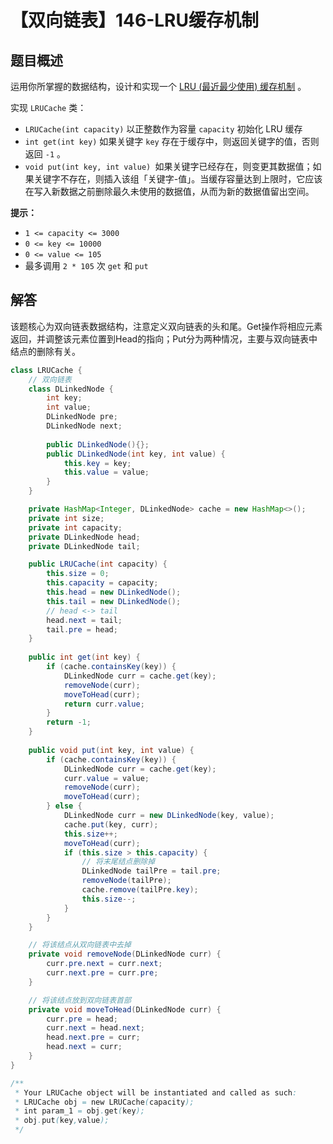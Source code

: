 # 【双向链表】146-LRU缓存机制

## 题目概述

运用你所掌握的数据结构，设计和实现一个 [LRU (最近最少使用) 缓存机制](https://baike.baidu.com/item/LRU) 。

实现 `LRUCache` 类：

- `LRUCache(int capacity)` 以正整数作为容量 `capacity` 初始化 LRU 缓存
- `int get(int key)` 如果关键字 `key` 存在于缓存中，则返回关键字的值，否则返回 `-1` 。
- `void put(int key, int value) `如果关键字已经存在，则变更其数据值；如果关键字不存在，则插入该组「关键字-值」。当缓存容量达到上限时，它应该在写入新数据之前删除最久未使用的数据值，从而为新的数据值留出空间。

**提示：**

- `1 <= capacity <= 3000`
- `0 <= key <= 10000`
- `0 <= value <= 105`
- 最多调用 `2 * 105` 次 `get` 和 `put`

## 解答

该题核心为双向链表数据结构，注意定义双向链表的头和尾。Get操作将相应元素返回，并调整该元素位置到Head的指向；Put分为两种情况，主要与双向链表中结点的删除有关。

```java
class LRUCache {
    // 双向链表
    class DLinkedNode {
        int key;
        int value;
        DLinkedNode pre;
        DLinkedNode next;
        
        public DLinkedNode(){};
        public DLinkedNode(int key, int value) {
            this.key = key;
            this.value = value;
        }
    }

    private HashMap<Integer, DLinkedNode> cache = new HashMap<>();
    private int size;
    private int capacity;
    private DLinkedNode head;
    private DLinkedNode tail;

    public LRUCache(int capacity) {
        this.size = 0;
        this.capacity = capacity;
        this.head = new DLinkedNode();
        this.tail = new DLinkedNode();
        // head <-> tail
        head.next = tail;
        tail.pre = head;
    }
    
    public int get(int key) {
        if (cache.containsKey(key)) {
            DLinkedNode curr = cache.get(key);
            removeNode(curr);
            moveToHead(curr);
            return curr.value; 
        }
        return -1;
    }
    
    public void put(int key, int value) {
        if (cache.containsKey(key)) {
            DLinkedNode curr = cache.get(key);
            curr.value = value;
            removeNode(curr);
            moveToHead(curr);
        } else {
            DLinkedNode curr = new DLinkedNode(key, value);
            cache.put(key, curr);
            this.size++;
            moveToHead(curr);
            if (this.size > this.capacity) {
                // 将末尾结点删除掉
                DLinkedNode tailPre = tail.pre;
                removeNode(tailPre);
                cache.remove(tailPre.key);
                this.size--;
            }
        }
    }

    // 将该结点从双向链表中去掉
    private void removeNode(DLinkedNode curr) {
        curr.pre.next = curr.next;
        curr.next.pre = curr.pre;
    }

    // 将该结点放到双向链表首部
    private void moveToHead(DLinkedNode curr) {
        curr.pre = head;
        curr.next = head.next;
        head.next.pre = curr;
        head.next = curr;
    }
}

/**
 * Your LRUCache object will be instantiated and called as such:
 * LRUCache obj = new LRUCache(capacity);
 * int param_1 = obj.get(key);
 * obj.put(key,value);
 */
```

